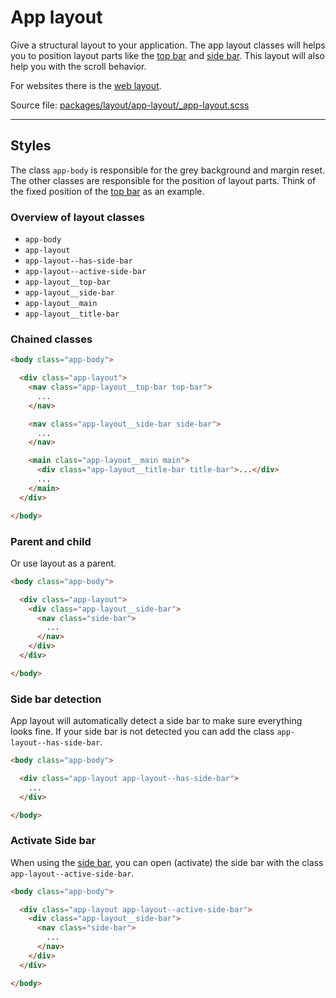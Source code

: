 # App layout
Give a structural layout to your application. The app layout classes will helps you to position layout parts like the [top bar](/#/layout/top-bar) and [side bar](/#/layout/side-bar). This layout will also help you with the scroll behavior. 

For websites there is the [web layout](/#/layout/web-layout).

Source file: [packages/layout/app-layout/_app-layout.scss](https://github.com/kpn/kpn-style/blob/master/packages/layout/app-layout/_app-layout.scss)

---

## Styles
The class `app-body` is responsible for the grey background and margin reset. The other classes are responsible for the position of layout parts. Think of the fixed position of the [top bar](/#/layout/top-bar) as an example.

### Overview of layout classes
* `app-body` 
* `app-layout`
* `app-layout--has-side-bar`
* `app-layout--active-side-bar`
* `app-layout__top-bar`
* `app-layout__side-bar`
* `app-layout__main`
* `app-layout__title-bar`

### Chained classes 
```html
<body class="app-body">

  <div class="app-layout">
    <nav class="app-layout__top-bar top-bar">
      ...
    </nav>

    <nav class="app-layout__side-bar side-bar">
      ...
    </nav>

    <main class="app-layout__main main">
      <div class="app-layout__title-bar title-bar">...</div>
      ...
    </main>
  </div>

</body>
```

### Parent and child
Or use layout as a parent. 

```html
<body class="app-body">

  <div class="app-layout">
    <div class="app-layout__side-bar">
      <nav class="side-bar">
        ...
      </nav>
    </div>
  </div>

</body>
```

### Side bar detection
App layout will automatically detect a side bar to make sure everything looks fine. If your side bar is not detected you can add the class `app-layout--has-side-bar`. 

```html
<body class="app-body">

  <div class="app-layout app-layout--has-side-bar">
    ...
  </div>

</body>
```

### Activate Side bar
When using the [side bar](/#/layout/side-bar), you can open (activate) the side bar with the class `app-layout--active-side-bar`. 

```html
<body class="app-body">

  <div class="app-layout app-layout--active-side-bar">
    <div class="app-layout__side-bar">
      <nav class="side-bar">
        ...
      </nav>
    </div>
  </div>

</body>
```
